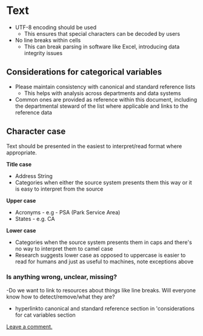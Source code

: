 # Text

* UTF-8 encoding should be used
  * This ensures that special characters can be decoded by users
* No line breaks within cells
  * This can break parsing in software like Excel, introducing data integrity issues

## Considerations for categorical variables

* Please maintain consistency with canonical and standard reference lists
  * This helps with analysis across departments and data systems
* Common ones are provided as reference within this document, including the departmental steward of the list where applicable and links to the reference data

## Character case

Text should be presented in the easiest to interpret/read format where appropriate.

**Title case**

* Address String
* Categories when either the source system presents them this way or it is easy to interpret from the source

**Upper case**

* Acronyms - e.g - PSA \(Park Service Area\)
* States - e.g. CA

**Lower case**

* Categories when the source system presents them in caps and there's no way to interpret them to camel case
* Research suggests lower case as opposed to uppercase is easier to read for humans and just as useful to machines, note exceptions above

### Is anything wrong, unclear, missing?

-Do we want to link to resources about things like line breaks.  Will everyone know how to detect/remove/what they are?

* hyperlinkto canonical and standard reference section in 'considerations for cat variables section

[Leave a comment.](https://github.com/DataSF/draft-publishing-standards/issues/new?title=Comment:Text&body=Comment:Text)

